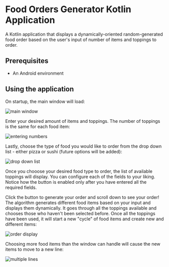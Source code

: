 # Food Orders Generator Kotlin Application
A Kotlin application that displays a dynamically-oriented random-generated food order based on the user's input of number of items and toppings to order.

## Prerequisites
* An Android environment

## Using the application
On startup, the main window will load:

![main window](https://user-images.githubusercontent.com/45856261/64326700-1b9f8900-cfd3-11e9-83dc-960cf4855531.PNG)

Enter your desired amount of items and toppings. The number of toppings is the same for each food item:

![entering numbers](https://user-images.githubusercontent.com/45856261/64326699-1b06f280-cfd3-11e9-99db-63e53b0534a1.PNG)

Lastly, choose the type of food you would like to order from the drop down list - either pizza or sushi (future options will be added):

![drop down list](https://user-images.githubusercontent.com/45856261/64326703-1c381f80-cfd3-11e9-8d1a-c2d6bfff23ce.PNG)

Once you chooose your desired food type to order, the list of available toppings will display. You can configure each of the fields to your liking.
Notice how the button is enabled only after you have entered all the required fields.


Click the button to generate your order and scroll down to see your order! The algorithm generates different food items based on your input and displays them dynamically. It goes through all the toppings available and chooses those who haven't been selected before. Once all the toppings have been used, it will start a new "cycle" of food items and create new and different items:

![order display](https://user-images.githubusercontent.com/45856261/64326702-1b9f8900-cfd3-11e9-9874-b65ac2dd921c.PNG)

Choosing more food items than the window can handle will cause the new items to move to a new line:

![multiple lines](https://user-images.githubusercontent.com/45856261/64326701-1b9f8900-cfd3-11e9-9a45-c4c0a54d6718.PNG)

